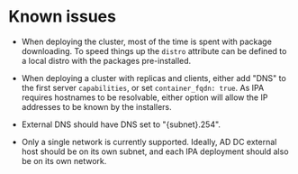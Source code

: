Known issues
===========

* When deploying the cluster, most of the time is spent with package downloading. To speed things up the `distro` attribute can be defined to a local distro with the packages pre-installed.

* When deploying a cluster with replicas and clients, either add "DNS" to the first server `capabilities`, or set `container_fqdn: true`. As IPA requires hostnames to be resolvable, either option will allow the IP addresses to be known by the installers.

* External DNS should have DNS set to "{subnet}.254".

* Only a single network is currently supported. Ideally, AD DC external host should be on its own subnet, and each IPA deployment should also be on its own network.
